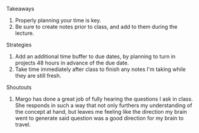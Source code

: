 Takeaways
1. Properly planning your time is key.
2. Be sure to create notes prior to class, and add to them during the lecture.

Strategies
1. Add an additional time buffer to due dates, by planning to turn in projects 48 hours in advance of the due date.
2. Take time immediately after class to finish any notes I'm taking while they are still fresh.

Shoutouts
1. Margo has done a great job of fully hearing the questions I ask in class. She responds in such a way that not only furthers my understanding of the concept at hand, but leaves me feeling like the direction my brain went to generate said question was a good direction for my brain to travel.
